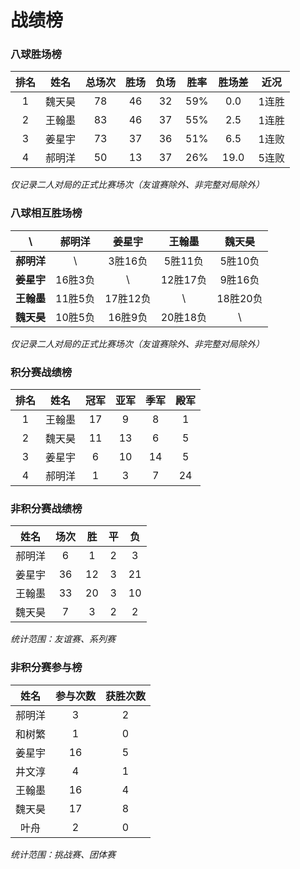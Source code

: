 # 战绩榜

### 八球胜场榜

| 排名 | 姓名   | 总场次 | 胜场 | 负场 | 胜率  | 胜场差 | 近况  |
| :--: | :---: | :---: | :--: | :--: | :--: | :---: | :---: |
| 1    | 魏天昊 | 78    | 46   | 32   | 59%  | 0.0   | 1连胜 |
| 2    | 王翰墨 | 83    | 46   | 37   | 55%  | 2.5   | 1连胜 |
| 3    | 姜星宇 | 73    | 37   | 36   | 51%  | 6.5   | 1连败 |
| 4    | 郝明洋 | 50    | 13   | 37   | 26%  | 19.0  | 5连败 |

*仅记录二人对局的正式比赛场次（友谊赛除外、非完整对局除外）*

### 八球相互胜场榜

|    **\\**   | 郝明洋  | 姜星宇   | 王翰墨   | 魏天昊   |
| :--------: | :-----: | :------: | :------: | :-----: |
| **郝明洋** |   \\     | 3胜16负  | 5胜11负  | 5胜10负  |
| **姜星宇** | 16胜3负  |   \\     | 12胜17负 | 9胜16负  |
| **王翰墨** | 11胜5负  | 17胜12负 |   \\     | 18胜20负 |
| **魏天昊** | 10胜5负  | 16胜9负  | 20胜18负 |   \\     |

*仅记录二人对局的正式比赛场次（友谊赛除外、非完整对局除外）*

### 积分赛战绩榜

| 排名 | 姓名   | 冠军 | 亚军 | 季军 | 殿军 |
| :--: | :----: | :--: | :-: | :-: | :-: |
| 1    | 王翰墨 | 17   | 9   | 8   | 1   |
| 2    | 魏天昊 | 11   | 13  | 6   | 5   |
| 3    | 姜星宇 | 6    | 10  | 14  | 5   |
| 4    | 郝明洋 | 1    | 3   | 7   | 24  |

### 非积分赛战绩榜

| 姓名   | 场次 | 胜   | 平   | 负   |
| :---: | :--: | :--: | :--: | :--: |
| 郝明洋 |  6   |  1   |  2   |  3   |
| 姜星宇 |  36  |  12  |  3   |  21  |
| 王翰墨 |  33  |  20  |  3   |  10  |
| 魏天昊 |  7   |  3   |  2   |  2   |

*统计范围：友谊赛、系列赛*

### 非积分赛参与榜

| 姓名   | 参与次数 | 获胜次数 |
| :----: | :-----: | :-----: |
| 郝明洋  |    3    |    2    |
| 和树繁  |    1    |    0    |
| 姜星宇  |   16    |    5    |
| 井文淳  |    4    |    1    |
| 王翰墨  |   16    |    4    |
| 魏天昊  |   17    |    8    |
| 叶舟    |    2    |    0    |

*统计范围：挑战赛、团体赛*